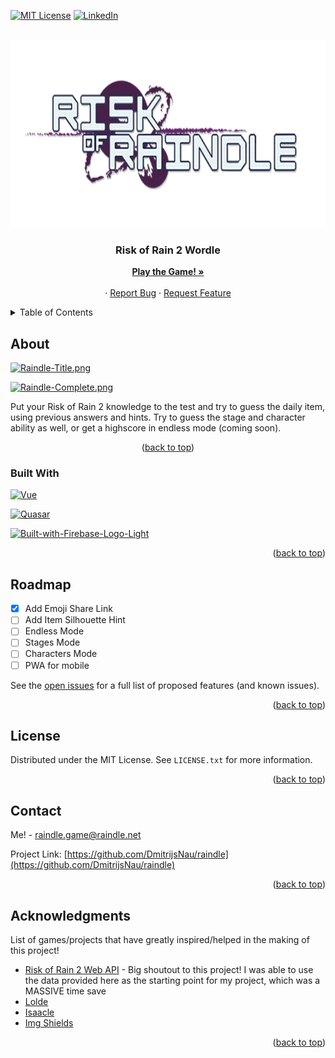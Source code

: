 <!-- Improved compatibility of back to top link: See: https://github.com/othneildrew/Best-README-Template/pull/73 -->

<a name="readme-top"></a>

<!--
*** Thanks for checking out the Best-README-Template. If you have a suggestion
*** that would make this better, please fork the repo and create a pull request
*** or simply open an issue with the tag "enhancement".
*** Don't forget to give the project a star!
*** Thanks again! Now go create something AMAZING! :D
-->

<!-- PROJECT SHIELDS -->
<!--
*** I'm using markdown "reference style" links for readability.
*** Reference links are enclosed in brackets [ ] instead of parentheses ( ).
*** See the bottom of this document for the declaration of the reference variables
*** for contributors-url, forks-url, etc. This is an optional, concise syntax you may use.
*** https://www.markdownguide.org/basic-syntax/#reference-style-links
-->
<!-- [![Contributors][contributors-shield]][contributors-url]
[![Forks][forks-shield]][forks-url]
[![Stargazers][stars-shield]][stars-url]
[![Issues][issues-shield]][issues-url]
-->

[![MIT License][license-shield]][license-url]
[![LinkedIn][linkedin-shield]][linkedin-url]

<!-- PROJECT LOGO -->
<br />
<div align="center">
  <a href="https://github.com/DmitrijsNau/raindle">
    <img src="./public/images/raindle_logo.png" alt="Logo" width="700" height="300">
  </a>

  <h3 align="center">Risk of Rain 2 Wordle</h3>

  <p align="center">
    <a href="https://raindle.net/"><strong>Play the Game! »</strong></a>
    <br />
    <br />
    ·
    <a href="https://github.com/DmitrijsNau/raindle/issues/new?labels=bug&template=bug-report---.md">Report Bug</a>
    ·
    <a href="https://github.com/DmitrijsNau/raindle/issues/new?labels=enhancement&template=feature-request---.md">Request Feature</a>
  </p>
</div>

<!-- TABLE OF CONTENTS -->
<details>
  <summary>Table of Contents</summary>
  <ol>
    <li>
      <a href="#about-the-project">About The Project</a>
      <ul>
        <li><a href="#built-with">Built With</a></li>
      </ul>
    </li>
    <li><a href="#roadmap">Roadmap</a></li>
    <li><a href="#license">License</a></li>
    <li><a href="#contact">Contact</a></li>
    <li><a href="#acknowledgments">Acknowledgments</a></li>
  </ol>
</details>

<!-- ABOUT THE PROJECT -->

## About

[![Raindle-Title.png](https://i.postimg.cc/wxRttR98/Raindle-Title.png)](https://postimg.cc/bd8YWJG3)

[![Raindle-Complete.png](https://i.postimg.cc/fbKS5c1J/Raindle-Complete.png)](https://postimg.cc/McnGpQ6S)

Put your Risk of Rain 2 knowledge to the test and try to guess the daily item, using previous answers and hints. Try to guess the stage and character ability as well, or get a highscore in endless mode (coming soon).

<p align="center">(<a href="#readme-top">back to top</a>)</p>

### Built With

[![Vue][Vue.js]][Vue-url]

[![Quasar][Quasar]][Quasar-url]

[<img src="https://i.postimg.cc/FRkMxZB4/Built-with-Firebase-Logo-Light.png" alt="Built-with-Firebase-Logo-Light" width="90" height=40/>](https://postimg.cc/hzgZD9ny)

<p align="right">(<a href="#readme-top">back to top</a>)</p>

<!-- ROADMAP -->

## Roadmap

- [x] Add Emoji Share Link
- [ ] Add Item Silhouette Hint
- [ ] Endless Mode
- [ ] Stages Mode
- [ ] Characters Mode
- [ ] PWA for mobile

See the [open issues](https://github.com/DmitrijsNau/raindle/issues) for a full list of proposed features (and known issues).

<p align="right">(<a href="#readme-top">back to top</a>)</p>

<!-- LICENSE -->

## License

Distributed under the MIT License. See `LICENSE.txt` for more information.

<p align="right">(<a href="#readme-top">back to top</a>)</p>

<!-- CONTACT -->

## Contact

Me! - raindle.game@raindle.net

Project Link: [https://github.com/DmitrijsNau/raindle](https://github.com/DmitrijsNau/raindle)

<p align="right">(<a href="#readme-top">back to top</a>)</p>

<!-- ACKNOWLEDGMENTS -->

## Acknowledgments

List of games/projects that have greatly inspired/helped in the making of this project!

- [Risk of Rain 2 Web API](https://riskofrain2api.herokuapp.com/) - Big shoutout to this project! I was able to use the data provided here as the starting point for my project, which was a MASSIVE time save
- [Lolde](https://loldle.net/)
- [Isaacle](https://isaacle.net/)
- [Img Shields](https://shields.io)

<p align="right">(<a href="#readme-top">back to top</a>)</p>

<!-- MARKDOWN LINKS & IMAGES -->
<!-- https://www.markdownguide.org/basic-syntax/#reference-style-links -->

[contributors-shield]: https://img.shields.io/github/contributors/othneildrew/Best-README-Template.svg?style=for-the-badge
[contributors-url]: https://github.com/DmitrijsNau/raindle/graphs/contributors
[forks-shield]: https://img.shields.io/github/forks/othneildrew/Best-README-Template.svg?style=for-the-badge
[forks-url]: https://github.com/DmitrijsNau/raindle/network/members
[stars-shield]: https://img.shields.io/github/stars/othneildrew/Best-README-Template.svg?style=for-the-badge
[stars-url]: https://github.com/DmitrijsNau/raindle/stargazers
[issues-shield]: https://img.shields.io/github/issues/othneildrew/Best-README-Template.svg?style=for-the-badge
[issues-url]: https://github.com/DmitrijsNau/raindle/issues
[license-shield]: https://img.shields.io/github/license/othneildrew/Best-README-Template.svg?style=for-the-badge
[license-url]: https://github.com/DmitrijsNau/raindle/blob/main/LICENSE.txt
[linkedin-shield]: https://img.shields.io/badge/-LinkedIn-black.svg?style=for-the-badge&logo=linkedin&colorB=555
[linkedin-url]: https://www.linkedin.com/in/dima-naudzuns-499b96210/
[Vue.js]: https://img.shields.io/badge/Vue.js-35495E?style=for-the-badge&logo=vuedotjs&logoColor=4FC08D
[Vue-url]: https://vuejs.org/
[Quasar]: https://img.shields.io/badge/Quasar-000000?style=for-the-badge&logo=quasar&logoColor=3492eb
[Quasar-url]: https://quasar.dev/
